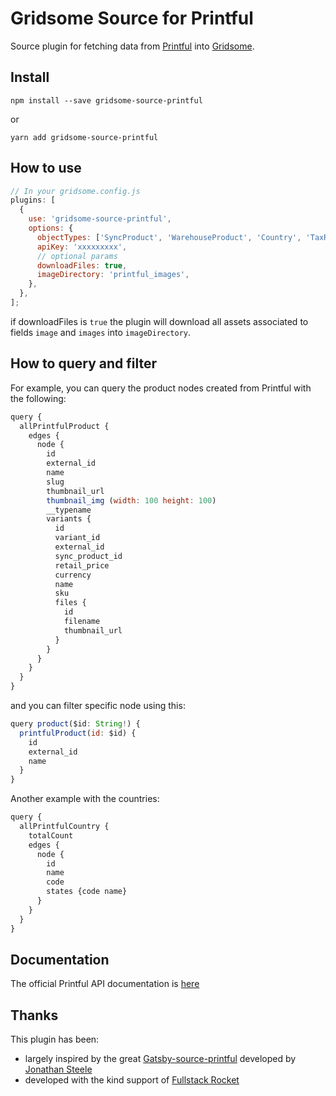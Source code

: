 # Gridsome Source for Printful

Source plugin for fetching data from [Printful](https://www.printful.com/) into [Gridsome](https://gridsome.org/).

## Install

`npm install --save gridsome-source-printful`

or

`yarn add gridsome-source-printful`

## How to use

```javascript
// In your gridsome.config.js
plugins: [
  {
    use: 'gridsome-source-printful',
    options: {
      objectTypes: ['SyncProduct', 'WarehouseProduct', 'Country', 'TaxRate'],
      apiKey: 'xxxxxxxxx',
      // optional params
      downloadFiles: true,
      imageDirectory: 'printful_images',
    },
  },
];
```

if downloadFiles is `true` the plugin will download all assets associated to fields `image` and `images` into `imageDirectory`.

## How to query and filter

For example, you can query the product nodes created from Printful with the following:

```javascript
query {
  allPrintfulProduct {
    edges {
      node {
        id
        external_id
        name
        slug
        thumbnail_url
        thumbnail_img (width: 100 height: 100)
        __typename
        variants {
          id
          variant_id
          external_id
          sync_product_id
          retail_price
          currency
          name
          sku
          files {
            id
            filename
            thumbnail_url
          }
        }
      }
    }
  }
}

```

and you can filter specific node using this:

```javascript
query product($id: String!) {
  printfulProduct(id: $id) {
    id
    external_id
    name
  }
}
```

Another example with the countries:

```javascript
query {
  allPrintfulCountry {
    totalCount
    edges {
      node {
        id
        name
        code
        states {code name}
      }
    }
  }
}
```

## Documentation

The official Printful API documentation is [here](https://www.printful.com/docs/products)

## Thanks

This plugin has been:

- largely inspired by the great [Gatsby-source-printful](https://github.com/ynnoj/gatsby-source-printful) developed by [Jonathan Steele](https://twitter.com/ynnoj)
- developed with the kind support of [Fullstack Rocket](https://www.fullstackrocket.com/)
